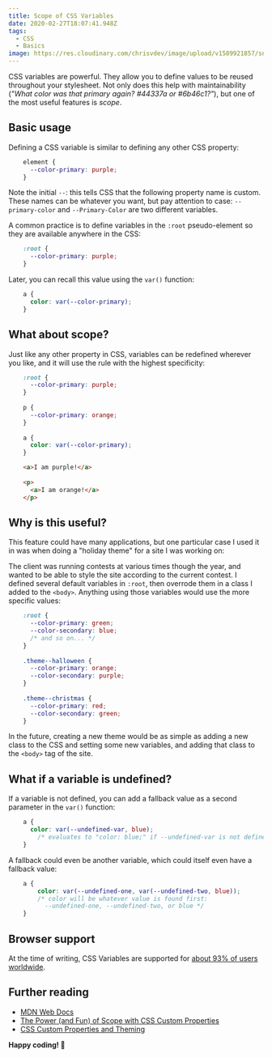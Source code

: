 ```yaml
---
title: Scope of CSS Variables
date: 2020-02-27T18:07:41.948Z
tags:
  - CSS
  - Basics
image: https://res.cloudinary.com/chrisvdev/image/upload/v1589921857/snippets/cssvariables-sq_lzafzr.png
---
```

CSS variables are powerful. They allow you to define values to be reused throughout your stylesheet. Not only does this help with maintainability (*"What color was that primary again? #44337a or #6b46c1?"*), but one of the most useful features is *scope*.

## Basic usage

Defining a CSS variable is similar to defining any other CSS property:

```css
    element {
      --color-primary: purple;
    }
```

Note the initial `--`: this tells CSS that the following property name is custom. These names can be whatever you want, but pay attention to case: `--primary-color` and `--Primary-Color` are two different variables.

A common practice is to define variables in the `:root` pseudo-element so they are available anywhere in the CSS:

```css
    :root {
      --color-primary: purple;
    }
```

Later, you can recall this value using the `var()` function:

```css
    a {
      color: var(--color-primary);
    }
```

## What about scope?

Just like any other property in CSS, variables can be redefined wherever you like, and it will use the rule with the highest specificity:

```css
    :root {
      --color-primary: purple;
    }
    
    p {
      --color-primary: orange;
    }
    
    a {
      color: var(--color-primary);
    }
```

```html
    <a>I am purple!</a>
    
    <p>
      <a>I am orange!</a>
    </p>
```

## Why is this useful?

This feature could have many applications, but one particular case I used it in was when doing a "holiday theme" for a site I was working on:

The client was running contests at various times though the year, and wanted to be able to style the site according to the current contest. I defined several default variables in `:root`, then overrode them in a class I added to the `<body>`. Anything using those variables would use the more specific values:

```css
    :root {
      --color-primary: green;
      --color-secondary: blue;
      /* and so on... */
    }
    
    .theme--halloween {
      --color-primary: orange;
      --color-secondary: purple;
    }
    
    .theme--christmas {
      --color-primary: red;
      --color-secondary: green;
    }
```

In the future, creating a new theme would be as simple as adding a new class to the CSS and setting some new variables, and adding that class to the `<body>` tag of the site.

## What if a variable is undefined?

If a variable is not defined, you can add a fallback value as a second parameter in the `var()` function:

```css
    a {
      color: var(--undefined-var, blue);
    	/* evaluates to "color: blue;" if --undefined-var is not defined */
    }
```

A fallback could even be another variable, which could itself even have a fallback value:

```css
    a {
    	color: var(--undefined-one, var(--undefined-two, blue));
    	/* color will be whatever value is found first: 
    	  --undefined-one, --undefined-two, or blue */
    }
```

## Browser support

At the time of writing, CSS Variables are supported for [about 93% of users worldwide](https://caniuse.com/#feat=css-variables).

## Further reading

- [MDN Web Docs](https://developer.mozilla.org/en-US/docs/Web/CSS/Using_CSS_custom_properties)
- [The Power (and Fun) of Scope with CSS Custom Properties](https://css-tricks.com/the-power-and-fun-of-scope-with-css-custom-properties/)
- [CSS Custom Properties and Theming](https://css-tricks.com/css-custom-properties-theming/)

**Happy coding! 🎉**
